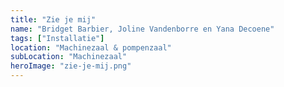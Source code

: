 ```yaml
---
title: "Zie je mij"
name: "Bridget Barbier, Joline Vandenborre en Yana Decoene"
tags: ["Installatie"]
location: "Machinezaal & pompenzaal"
subLocation: "Machinezaal"
heroImage: "zie-je-mij.png"
---
```

